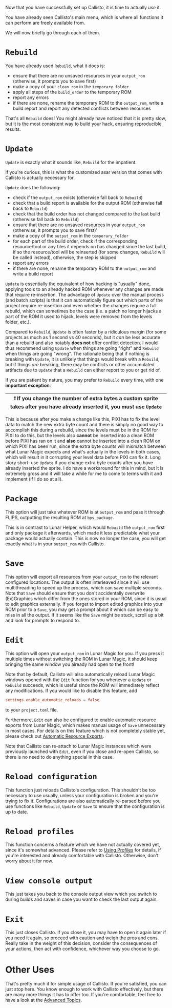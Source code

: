 Now that you have successfully set up Callisto, it is time to actually *use* it.

You have already seen Callisto's main menu, which is where all functions it can perform are freely available from.

We will now briefly go through each of them.

# `Rebuild`

You have already used `Rebuild`, what it does is:

- ensure that there are no unsaved resources in your `output_rom` (otherwise, it prompts you to save first)
- make a copy of your `clean_rom` in the `temporary_folder`
- apply all steps of the `build_order` to the temporary ROM
- report any errors
- if there are none, rename the temporary ROM to the `output_rom`, write a build report and report any detected conflicts between resources

That's all `Rebuild` does! You might already have noticed that it is pretty slow, but it is the most consistent way to build your hack, ensuring reproducible results.

# `Update`

`Update` is exactly what it sounds like, `Rebuild` for the impatient.

If you're curious, this is what the customized asar version that comes with Callisto is actually necessary for.

`Update` does the following:

- check if the `output_rom` exists (otherwise fall back to `Rebuild`)
- check that a build report is available for the output ROM (otherwise fall back to `Rebuild`)
- check that the build order has not changed compared to the last build (otherwise fall back to `Rebuild`)
- ensure that there are no unsaved resources in your `output_rom` (otherwise, it prompts you to save first)'
- make a copy of the `output_rom` in the `temporary_folder`
- for each part of the build order, check if the corresponding resource/tool or any files it depends on has changed since the last build, if so the resource/tool will be reinserted (for some changes, `Rebuild` will be called instead), otherwise, the step is skipped
- report any errors
- if there are none, rename the temporary ROM to the `output_rom` and write a build report

`Update` is essentially the equivalent of how hacking is "usually" done, applying tools to an already hacked ROM whenever any changes are made that require re-insertion. The advantage of `Update` over the manual process (and batch scripts) is that it can automatically figure out which parts of the project require re-insertion and even whether the changes require a full rebuild, which can sometimes be the case (i.e. a patch no longer hijacks a part of the ROM it used to hijack, levels were removed from the levels folder, etc.).

Compared to `Rebuild`, `Update` is often faster by a ridiculous margin (for some projects as much as 1 second vs 40 seconds), but it *can* be less accurate than a rebuild and also notably **does not** offer conflict detection. I would thus recommend using `Update` when things are going "right" and `Rebuild` when things are going "wrong". The rationale being that if nothing is breaking with `Update`, it is unlikely that things would break with a `Rebuild`, but if things *are* breaking, there may be conflicts or other accumulated artifacts due to `Update` that a `Rebuild` can either report to you or get rid of.

If you are patient by nature, you may prefer to `Rebuild` every time, with one **important exception**:

| :exclamation:  If you change the number of extra bytes a custom sprite takes **after you have already inserted it**, you **must** use `Update`|
|-----------------------------------------|

This is because after you make a change like this, PIXI has to fix the level data to match the new extra byte count and there is simply no good way to accomplish this during a rebuild, since the levels must be in the ROM for PIXI to do this, but the levels also **cannot** be inserted into a clean ROM before PIXI has ran on it and **also** cannot be inserted into a clean ROM on which PIXI has been run, since the extra byte counts will mismatch between what Lunar Magic expects and what's actually in the levels in both cases, which will result in it corrupting your level data before PIXI can fix it. Long story short: use `Update` if you change extra byte counts after you have already inserted the sprite. I do have a workaround for this in mind, but it is extremely gross and it will take a while for me to come to terms with it and implement (if I do so at all).

# `Package`

This option will just take whatever ROM is at `output_rom` and pass it through FLIPS, outputting the resulting ROM at `bps_package`.

This is in contrast to Lunar Helper, which would `Rebuild` the `output_rom` first and only package it afterwards, which made it less predictable what your package would actually contain. This is now no longer the case, you will get exactly what is in your `output_rom` with Callisto.

# `Save`

This option will export all resources from your `output_rom` to the relevant configured locations. The output is often interleaved since it will use multithreading to speed up the process, which can save multiple seconds. Note that `Save` should ensure that you don't accidentally overwrite (Ex)Graphics which differ from the ones stored in your ROM, since it is usual to edit graphics externally. If you forget to import edited graphics into your ROM prior to a `Save`, you may get a prompt about it which can be easy to miss in all the output. If it seems like the `Save` might be stuck, scroll up a bit and look for prompts to respond to.

# `Edit`

This option will open your `output_rom` in Lunar Magic for you. If you press it multiple times without switching the ROM in Lunar Magic, it should keep bringing the same window you already had open to the front!

Note that by default, Callisto will also automatically reload Lunar Magic windows opened with the `Edit` function for you whenever a `Update` or `Rebuild` succeeds, which is useful since the ROM will immediately reflect any modifications. If you would like to disable this feature, add

```toml
settings.enable_automatic_reloads = false
```

to your `project.toml` file.

Furthermore, `Edit` can also be configured to enable automatic resource exports from Lunar Magic, which makes manual usage of `Save` unnecessary in most cases. For details on this feature which is not completely stable yet, please check out [Automatic Resource Exports](Automatic-Resource-Exports).

Note that Callisto can re-attach to Lunar Magic instances which were previously launched with `Edit`, even if you close and re-open Callisto, so there is no need to do anything special in this case.

# `Reload configuration`

This function just reloads Callisto's configuration. This shouldn't be too necessary to use usually, unless your configuration is broken and you're trying to fix it. Configurations are also automatically re-parsed before you use functions like `Rebuild`, `Update` or `Save` to ensure that the configuration is up to date.

# `Reload profiles`

This function concerns a feature which we have not actually covered yet, since it's somewhat advanced. Please refer to [Using Profiles](Using-Profiles) for details, if you're interested and already comfortable with Callisto. Otherwise, don't worry about it for now.

# `View console output`

This just takes you back to the console output view which you switch to during builds and saves in case you want to check the last output again.

# `Exit`

This just closes Callisto. If you close it, you may have to open it again later if you need it again, so proceed with caution and weigh the pros and cons. Really take in the weight of this decision, consider the consequences of your actions, then act with confidence, whichever way you choose to go.

# Other Uses

That's pretty much it for simple usage of Callisto. If you're satisfied, you can just stop here. You know enough to work with Callisto effectively, but there are many more things it has to offer too. If you're comfortable, feel free to have a look at the [Advanced Topics](Advanced-Topics).
